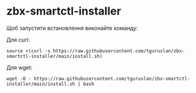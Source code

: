 # zbx-smartctl-installer
Щоб запустити встановлення виконайте команду:

Для curl:
````
source <(curl -s https://raw.githubusercontent.com/tguruslan/zbx-smartctl-installer/main/install.sh)
````
Для wget:
````
wget -O - https://raw.githubusercontent.com/tguruslan/zbx-smartctl-installer/main/install.sh | bash
````
